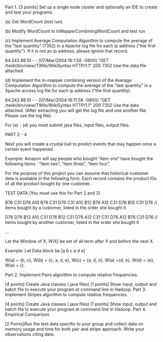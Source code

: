 Part 1. [3 points]  Set up a single node cluster and optionally an IDE to create and test your programs.

(a) Get WordCount (test run)

(b) Modify WordCount to InMapperCombiningWordCount and test run

(c) Implement Average Computation Algorithm to compute the average of the "last quantity" (7352) in a Apache log file for each ip address ("the first quantity"). If it is not an ip address, please ignore that record.



64.242.88.10 - - [07/Mar/2004:16:1:58 -0800] "GET /twiki/bin/view/TWiki/WikiSyntax HTTP/1.1" 200 7352
Use the data file attached.

(d) Implement the in-mapper combining version of the Average Computation Algorithm to compute the average of the "last quantity" in a Apache access log file for each ip address ("the first quantity).

64.242.88.10 - - [07/Mar/2004:16:11:58 -0800] "GET /twiki/bin/view/TWiki/WikiSyntax HTTP/1.1" 200 7352
Use the data attached.   (After extracting you will get the log file and one another file. Please use the log file).

For (a) - (d) you must submit java files, input files, output files.

PART 2 - 4



Next you will create a crystal ball to predict events that may happen once a certain event happened.



Example: Amazon will say people who bought “item one” have bought the following items : “item two”, “item three”, “item four”.



For the purpose of this project you can assume that historical customer data is available in the following form. Each record contains the product IDs of all the product bought by one customer.

TEST DATA (You must use this for Part 2 and 3)

B76 C31 D76 A10 B76 C31 D76 C31 A10 B12 B76  A12 C31 D76 B12 C31 D76    // items bought by a customer, listed in the order she bought it

D76 D76 B12 A10 C31 D76 B12  C31 D76 A12 C31 C31 D76 A12 B76 C31 D76  // items bought by another customer, listed in the order she bought it

…

Let the Window of X, W(X) be set of all term after X and before the next X.

Example: Let Data block be [a b c a d e]

W(a) = {b, c}, W(b) = {c, a, d, e}, W(c) = {a, d, e}, W(a) ={d, e}, W(d) = {e}, W(e) = {}.

Part 2. Implement Pairs algorithm to compute relative frequencies.

[4 points] Create Java classes (.java files)
[1 points] Show input, output and batch file to execute your program at command line in Hadoop.
Part 3. Implement Stripes algorithm to compute relative frequencies.

[4 points] Create Java classes (.java files)
[1 points] Show input, output and batch file to execute your program at command line in Hadoop.
Part 4. Empirical Comparison

[2 Points]Run the test data specific to your group and collect data on memory usage and time for both pair and stripe approach. Write your observations citing data.